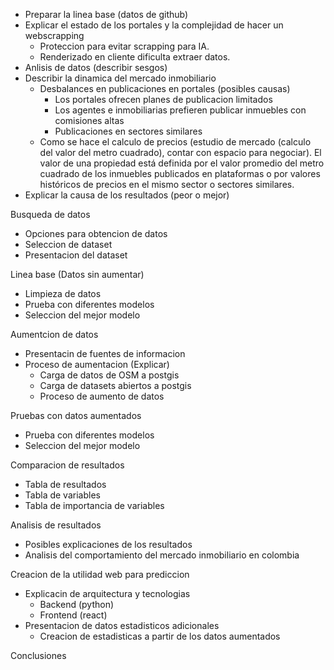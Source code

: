 * Preparar la linea base (datos de github)
* Explicar el estado de los portales y la complejidad de hacer un webscrapping
    * Proteccion para evitar scrapping para IA.
    * Renderizado en cliente dificulta extraer datos.
* Anlisis de datos (describir sesgos)
* Describir la dinamica del mercado inmobiliario
    * Desbalances en publicaciones en portales (posibles causas)
        * Los portales ofrecen planes de publicacion limitados
        * Los agentes e inmobiliarias prefieren publicar inmuebles con comisiones altas
        * Publicaciones en sectores similares
    * Como se hace el calculo de precios (estudio de mercado (calculo del valor del metro cuadrado), contar con espacio para negociar). El valor de una propiedad está definida por el valor promedio del metro cuadrado de los inmuebles publicados en plataformas o por valores históricos de precios en el mismo sector o sectores similares.
* Explicar la causa de los resultados (peor o mejor)



Busqueda de datos
 * Opciones para obtencion de datos
 * Seleccion de dataset
 * Presentacion del dataset

Linea base (Datos sin aumentar)
 * Limpieza de datos
 * Prueba con diferentes modelos
 * Seleccion del mejor modelo

Aumentcion de datos
 * Presentacin de fuentes de informacion
 * Proceso de aumentacion (Explicar)
    * Carga de datos de OSM a postgis
    * Carga de datasets abiertos a postgis
    * Proceso de aumento de datos

Pruebas con datos aumentados
 * Prueba con diferentes modelos
 * Seleccion del mejor modelo

Comparacion de resultados
 * Tabla de resultados
 * Tabla de variables
 * Tabla de importancia de variables

Analisis de resultados
 * Posibles explicaciones de los resultados
 * Analisis del comportamiento del mercado inmobiliario en colombia

Creacion de la utilidad web para prediccion
 * Explicacin de arquitectura y tecnologias
    * Backend (python)
    * Frontend (react)
 * Presentacion de datos estadisticos adicionales
    * Creacion de estadisticas a partir de los datos aumentados

Conclusiones
